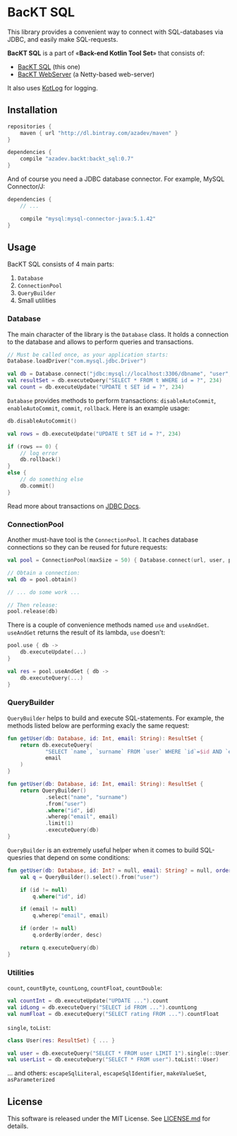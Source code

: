 # BacKT SQL

This library provides a convenient way to connect with SQL-databases via JDBC, and easily make SQL-requests.

**BacKT SQL** is a part of «**Back-end Kotlin Tool Set**» that consists of:

- [BacKT SQL](https://github.com/Anizoptera/BacKT_SQL) (this one)
- [BacKT WebServer](https://github.com/Anizoptera/BacKT_WebServer) (a Netty-based web-server)

It also uses [KotLog](https://github.com/Anizoptera/Kotlin-Logging-Facade) for logging.

## Installation

```gradle
repositories {
	maven { url "http://dl.bintray.com/azadev/maven" }
}

dependencies {
	compile "azadev.backt:backt_sql:0.7"
}
```

And of course you need a JDBC database connector. For example, MySQL Connector/J:

```gradle
dependencies {
	// ...

	compile "mysql:mysql-connector-java:5.1.42"
}
```

## Usage

BacKT SQL consists of 4 main parts:

1. `Database`
2. `ConnectionPool`
3. `QueryBuilder`
4. Small utilities

### Database

The main character of the library is the `Database` class. It holds a connection to the database and allows to perform queries and transactions.

```kotlin
// Must be called once, as your application starts:
Database.loadDriver("com.mysql.jdbc.Driver")

val db = Database.connect("jdbc:mysql://localhost:3306/dbname", "user", "pass")
val resultSet = db.executeQuery("SELECT * FROM t WHERE id = ?", 234)
val count = db.executeUpdate("UPDATE t SET id = ?", 234)
```

`Database` provides methods to perform transactions: `disableAutoCommit`, `enableAutoCommit`, `commit`, `rollback`. Here is an example usage:

```kotlin
db.disableAutoCommit()

val rows = db.executeUpdate("UPDATE t SET id = ?", 234)

if (rows == 0) {
	// log error
	db.rollback()
}
else {
	// do something else
	db.commit()
}
```

Read more about transactions on [JDBC Docs](https://docs.oracle.com/javase/tutorial/jdbc/basics/transactions.html).

### ConnectionPool

Another must-have tool is the `ConnectionPool`. It caches database connections so they can be reused for future requests:

```kotlin
val pool = ConnectionPool(maxSize = 50) { Database.connect(url, user, pass) }

// Obtain a connection:
val db = pool.obtain()

// ... do some work ...

// Then release:
pool.release(db)
```

There is a couple of convenience methods named `use` and `useAndGet`. `useAndGet` returns the result of its lambda, `use` doesn't:

```kotlin
pool.use { db ->
	db.executeUpdate(...)
}

val res = pool.useAndGet { db ->
	db.executeQuery(...)
}
```

### QueryBuilder

`QueryBuilder` helps to build and execute SQL-statements. For example, the methods listed below are performing exacly the same request:

```kotlin
fun getUser(db: Database, id: Int, email: String): ResultSet {
	return db.executeQuery(
			"SELECT `name`, `surname` FROM `user` WHERE `id`=$id AND `email`=? LIMIT 1",
			email
	)
}

fun getUser(db: Database, id: Int, email: String): ResultSet {
	return QueryBuilder()
			.select("name", "surname")
			.from("user")
			.where("id", id)
			.wherep("email", email)
			.limit(1)
			.executeQuery(db)
}
```

`QueryBuilder` is an extremely useful helper when it comes to build SQL-quesries that depend on some conditions:

```kotlin
fun getUser(db: Database, id: Int? = null, email: String? = null, order: String? = null, desc: Boolean = false): ResultSet {
	val q = QueryBuilder().select().from("user")

	if (id != null)
		q.where("id", id)

	if (email != null)
		q.wherep("email", email)

	if (order != null)
		q.orderBy(order, desc)

	return q.executeQuery(db)
}
```

### Utilities

`count`, `countByte`, `countLong`, `countFloat`, `countDouble`:

```kotlin
val countInt = db.executeUpdate("UPDATE ...").count
val idLong = db.executeQuery("SELECT id FROM ...").countLong
val numFloat = db.executeQuery("SELECT rating FROM ...").countFloat
```

`single`, `toList`:

```kotlin
class User(res: ResultSet) { ... }

val user = db.executeQuery("SELECT * FROM user LIMIT 1").single(::User)
val userList = db.executeQuery("SELECT * FROM user").toList(::User)
```

... and others: `escapeSqlLiteral`, `escapeSqlIdentifier`, `makeValueSet`, `asParameterized`

## License

This software is released under the MIT License.
See [LICENSE.md](LICENSE.md) for details.

